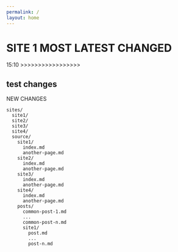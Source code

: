 ```yaml
---
permalink: /
layout: home
---
```

# SITE 1 MOST LATEST CHANGED

15:10 >>>>>>>>>>>>>>>>>
## test changes

NEW CHANGES

```
sites/
  site1/
  site2/
  site3/
  site4/
  source/
    site1/
      index.md
      another-page.md
    site2/
      index.md
      another-page.md
    site3/
      index.md
      another-page.md
    site4/
      index.md
      another-page.md
    posts/
      common-post-1.md
      ...
      common-post-n.md
      site1/
        post.md
        ...
        post-n.md
```